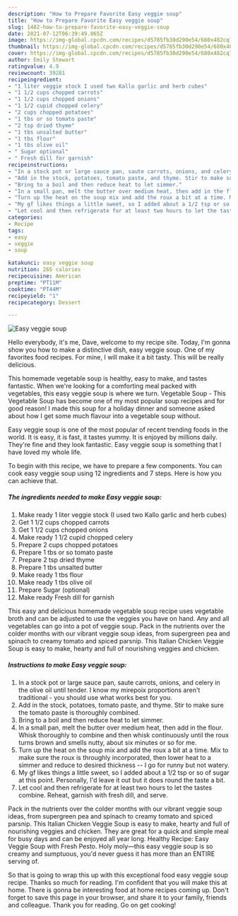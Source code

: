 ```yaml
---
description: "How to Prepare Favorite Easy veggie soup"
title: "How to Prepare Favorite Easy veggie soup"
slug: 1402-how-to-prepare-favorite-easy-veggie-soup
date: 2021-07-12T06:39:49.065Z
image: https://img-global.cpcdn.com/recipes/d5785fb30d290e54/680x482cq70/easy-veggie-soup-recipe-main-photo.jpg
thumbnail: https://img-global.cpcdn.com/recipes/d5785fb30d290e54/680x482cq70/easy-veggie-soup-recipe-main-photo.jpg
cover: https://img-global.cpcdn.com/recipes/d5785fb30d290e54/680x482cq70/easy-veggie-soup-recipe-main-photo.jpg
author: Emily Stewart
ratingvalue: 4.9
reviewcount: 39281
recipeingredient:
- "1 liter veggie stock I used two Kallo garlic and herb cubes"
- "1 1/2 cups chopped carrots"
- "1 1/2 cups chopped onions"
- "1 1/2 cupid chopped celery"
- "2 cups chopped potatoes"
- "1 tbs or so tomato paste"
- "2 tsp dried thyme"
- "1 tbs unsalted butter"
- "1 tbs flour"
- "1 tbs olive oil"
- " Sugar optional"
- " Fresh dill for garnish"
recipeinstructions:
- "In a stock pot or large sauce pan, saute carrots, onions, and celery in the olive oil until tender. I know my mirepoix proportions aren&#39;t traditional - you should use what works best for you."
- "Add in the stock, potatoes, tomato paste, and thyme. Stir to make sure the tomato paste is thoroughly combined."
- "Bring to a boil and then reduce heat to let simmer."
- "In a small pan, melt the butter over medium heat, then add in the flour. Whisk thoroughly to combine and then whisk continuously until the roux turns brown and smells nutty, about six minutes or so for me."
- "Turn up the heat on the soup mix and add the roux a bit at a time. Mix to make sure the roux is throughly incorporated, then lower heat to a simmer and reduce to desired thickness -- I go for runny but not watery."
- "My gf likes things a little sweet, so I added about a 1/2 tsp or so of sugar at this point. Personally, I&#39;d leave it out but it does round the taste a bit."
- "Let cool and then refrigerate for at least two hours to let the tastes combine. Reheat, garnish with fresh dill, and serve."
categories:
- Recipe
tags:
- easy
- veggie
- soup

katakunci: easy veggie soup 
nutrition: 265 calories
recipecuisine: American
preptime: "PT11M"
cooktime: "PT44M"
recipeyield: "1"
recipecategory: Dessert

---
```



![Easy veggie soup](https://img-global.cpcdn.com/recipes/d5785fb30d290e54/680x482cq70/easy-veggie-soup-recipe-main-photo.jpg)

Hello everybody, it's me, Dave, welcome to my recipe site. Today, I'm gonna show you how to make a distinctive dish, easy veggie soup. One of my favorites food recipes. For mine, I will make it a bit tasty. This will be really delicious.

This homemade vegetable soup is healthy, easy to make, and tastes fantastic. When we&#39;re looking for a comforting meal packed with vegetables, this easy veggie soup is where we turn. Vegetable Soup - This Vegetable Soup has become one of my most popular soup recipes and for good reason! I made this soup for a holiday dinner and someone asked about how I get some much flavour into a vegetable soup without.

Easy veggie soup is one of the most popular of recent trending foods in the world. It is easy, it is fast, it tastes yummy. It is enjoyed by millions daily. They're fine and they look fantastic. Easy veggie soup is something that I have loved my whole life.


To begin with this recipe, we have to prepare a few components. You can cook easy veggie soup using 12 ingredients and 7 steps. Here is how you can achieve that.

<!--inarticleads1-->

##### The ingredients needed to make Easy veggie soup:

1. Make ready 1 liter veggie stock (I used two Kallo garlic and herb cubes)
1. Get 1 1/2 cups chopped carrots
1. Get 1 1/2 cups chopped onions
1. Make ready 1 1/2 cupid chopped celery
1. Prepare 2 cups chopped potatoes
1. Prepare 1 tbs or so tomato paste
1. Prepare 2 tsp dried thyme
1. Prepare 1 tbs unsalted butter
1. Make ready 1 tbs flour
1. Make ready 1 tbs olive oil
1. Prepare  Sugar (optional)
1. Make ready  Fresh dill for garnish


This easy and delicious homemade vegetable soup recipe uses vegetable broth and can be adjusted to use the veggies you have on hand. Any and all vegetables can go into a pot of veggie soup. Pack in the nutrients over the colder months with our vibrant veggie soup ideas, from supergreen pea and spinach to creamy tomato and spiced parsnip. This Italian Chicken Veggie Soup is easy to make, hearty and full of nourishing veggies and chicken. 

<!--inarticleads2-->

##### Instructions to make Easy veggie soup:

1. In a stock pot or large sauce pan, saute carrots, onions, and celery in the olive oil until tender. I know my mirepoix proportions aren&#39;t traditional - you should use what works best for you.
1. Add in the stock, potatoes, tomato paste, and thyme. Stir to make sure the tomato paste is thoroughly combined.
1. Bring to a boil and then reduce heat to let simmer.
1. In a small pan, melt the butter over medium heat, then add in the flour. Whisk thoroughly to combine and then whisk continuously until the roux turns brown and smells nutty, about six minutes or so for me.
1. Turn up the heat on the soup mix and add the roux a bit at a time. Mix to make sure the roux is throughly incorporated, then lower heat to a simmer and reduce to desired thickness -- I go for runny but not watery.
1. My gf likes things a little sweet, so I added about a 1/2 tsp or so of sugar at this point. Personally, I&#39;d leave it out but it does round the taste a bit.
1. Let cool and then refrigerate for at least two hours to let the tastes combine. Reheat, garnish with fresh dill, and serve.


Pack in the nutrients over the colder months with our vibrant veggie soup ideas, from supergreen pea and spinach to creamy tomato and spiced parsnip. This Italian Chicken Veggie Soup is easy to make, hearty and full of nourishing veggies and chicken. They are great for a quick and simple meal for busy days and can be enjoyed all year long. Healthy Recipe: Easy Veggie Soup with Fresh Pesto. Holy moly—this easy veggie soup is so creamy and sumptuous, you&#39;d never guess it has more than an ENTIRE serving of. 

So that is going to wrap this up with this exceptional food easy veggie soup recipe. Thanks so much for reading. I'm confident that you will make this at home. There is gonna be interesting food at home recipes coming up. Don't forget to save this page in your browser, and share it to your family, friends and colleague. Thank you for reading. Go on get cooking!
